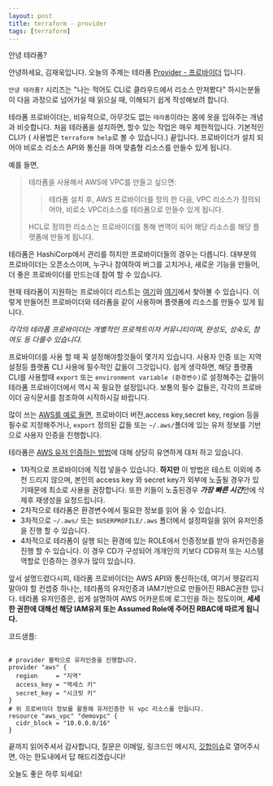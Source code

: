 ```yaml
---
layout: post
title: terraform - provider
tags: [terraform]
---
```


안녕 테라폼?

안녕하세요, 김재욱입니다. 오늘의 주제는 테라폼 [Provider - 프로바이더](https://www.terraform.io/docs/providers/index.html) 입니다.

`안녕 테라폼?` 시리즈는 "나는 적어도 CLI로 클라우드에서 리소스 만져봤다" 하시는분들이 다음 과정으로 넘어가실 때 읽으실 때, 이해되기 쉽게 작성해보려 합니다.

테라폼 프로바이더는, 비유적으로, 아무것도 없는 `테라폼`이라는 몸에 옷을 입혀주는 개념과 비슷합니다.
처음 테라폼을 설치하면, 할수 있는 작업은 매우 제한적입니다. 기본적인 CLI가 ( 사용법은 `terraform help`로 볼 수 있습니다.) 끝입니다. 프로바이더가 설치 되어야 비로소 리소스 API와 통신을 하며 맞춤형 리소스를 만들수 있게 됩니다.

예를 들면,

> 테라폼을 사용해서 AWS에 VPC를 만들고 싶으면:
>
> >테라폼 설치 후, AWS 프로바이더를 정의 한 다음, VPC 리소스가 정의되어야, 비로소 VPC리소스를 테라폼으로 만들수 있게 됩니다.
>
> HCL로 정의한 리소스는 프로바이더를 통해 번역이 되어 해당 리소스를 해당 플랫폼에 만들게 됩니다.

테라폼은 HashiCorp에서 관리를 하지만 프로바이더들의 경우는 다릅니다. 대부분의 프로바이더는 오픈소스이며, 누구나 참여하여 버그를 고치거나, 새로운 기능을 만들어, 더 좋은 프로바이더를 만드는데 참여 할 수 있습니다.

현재 테라폼이 지원하는 프로바이더 리스트는 [여기](https://www.terraform.io/docs/providers/index.html#lists-of-terraform-providers)와 [여기](https://www.terraform.io/docs/providers/type/community-index.html)에서 찾아볼 수 있습니다. 이렇게 만들어진 프로바이더와 테라폼을 같이 사용하며 플랫폼에 리소스를 만들수 있게 됩니다.

_각각의 테라폼 프로바이더는 개별적인 프로젝트이자 커뮤니티이며, 완성도, 성숙도, 참여도 등 다를수 있습니다._

프로바이더를 사용 할 때 꼭 설정해야할것들이 몇가지 있습니다. 사용자 인증 또는 지역설정등 플랫폼 CLI 사용에 필수적인 값들이 그것입니다. 쉽게 생각하면, 해당 플랫폼 CLI를 사용할때  `export` 또는  `environment variable (환경변수)`로 설정해주는 값들이 테라폼 프로바이더에서 역시 꼭 필요한 설정입니다. 보통의 필수 값들은, 각각의 프로바이더 공식문서를 참조하여 시작하시길 바랍니다.

많이 쓰는 [AWS를 예로 들면](https://registry.terraform.io/providers/hashicorp/aws/latest/docs), 프로바이더 버전,access key,secret key, region 등을 필수로 지정해주거나, `export` 정의된 값들 또는 `~/.aws/`폴더에 있는 유저 정보를 기반으로 사용자 인증을 진행합니다.

테라폼은 [AWS 유저 인증하는 방법](https://registry.terraform.io/providers/hashicorp/aws/latest/docs#authentication)에 대해 상당히 유연하게 대처 하고 있습니다.
- 1차적으로 프로바이더에 직접 넣을수 있습니다. **하지만** 이 방법은 테스트 이외에 추천 드리지 않으며, 본인의 access key 와 secret key가 외부에 노출될 경우가 있기때문에 최소로 사용을 권장합니다. 또한 키들이 노출된경우 ***가장 빠른 시간***안에 삭제후 재생성을 요청드립니다.
- 2차적으로 테라폼은 환경변수에서 필요한 정보를 읽어 올 수 있습니다.
- 3차적으로 `~/.aws/` 또는 `$USERPROFILE/.aws` 폴더에서 설정파일을 읽어 유저인증을 진행 할 수 있습니다.
- 4차적으로 테라폼이 실행 되는 환경에 있는 ROLE에서 인증정보를 받아 유저인증을 진행 할 수 있습니다. 이 경우 CD가 구성되어 개개인의 키보다 CD유저 또는 시스템 역할로 인증하는 경우가 많이 있습니다.

앞서 설명드렸다시피, 테라폼 프로바이더는 AWS API와 통신하는데, 여기서 헷갈리지 말아야 할 컨셉중 하나는, 테라폼의 유저인증과 IAM기반으로 만들어진 RBAC권한 입니다. 테라폼 유저인증은, 쉽게 설명하여 AWS 어카운트에 로그인을 하는 정도이며, **세세한 권한에 대해선 해당 IAM유저 또는 Assumed Role에 주어진 RBAC에 따르게 됩니다.**

코드샘플:
<pre><code>
# provider 블럭으로 유저인증을 진행합니다.
provider "aws" {
  region     = "지역"
  access_key = "엑세스 키"
  secret_key = "시크릿 키"
}
# 위 프로바이더 정보를 활용해 유저인증한 뒤 vpc 리소스를 만듭니다.
resource "aws_vpc" "demovpc" {
  cidr_block = "10.0.0.0/16"
}</code></pre>

끝까지 읽어주셔서 감사합니다, 질문은 이메일, 링크드인 메시지, [깃헙이슈](https://github.com/iamjaekim/iamjaekim.github.io/issues)로 열어주시면, 아는 한도내에서 답 해드리겠습니다!

오늘도 좋은 하루 되세요!
